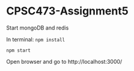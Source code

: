 # CPSC473-Assignment5
Start mongoDB and redis

In terminal:
`npm install`

`npm start`

Open browser and go to
http://localhost:3000/